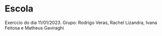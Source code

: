 # Escola
Exerccio do dia 11/01/2023. Grupo: Rodrigo Veras, Rachel Lizandra, Ivana Feitosa e Matheus Gaviraghi
